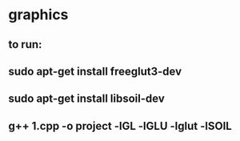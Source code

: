 # graphics
## to run:
## sudo apt-get install freeglut3-dev
## sudo apt-get install libsoil-dev
## g++ 1.cpp -o project -lGL -lGLU -lglut -lSOIL
